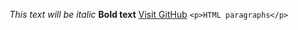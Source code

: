 *This text will be italic*
**Bold text**
[Visit GitHub](https://github.com/saraho-shea/phase-0-gps-1)
`<p>HTML paragraphs</p>`